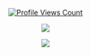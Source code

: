 
<a href="https://github.com/NotSwaraj">
  <p align="center">
    <img src="https://komarev.com/ghpvc/?username=NotSwaraj" alt="Profile Views Count">
  </p>
</a>

<p align="center">
<img src="https://discord.c99.nl/widget/theme-4/693885501916053575.png"/>
</p>  




<p align="center">
  <img src="https://github-readme-stats.vercel.app/api/?username=BinaryEgypt&title_color=4F8CC9&text_color=9f9f9f&show_icons=true&bg_color=00000000&hide_border=true&icon_color=4F8CC9&hide_title=true&count_private=true" />
</p>





